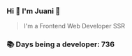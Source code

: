 ### Hi 👋 I&#39;m Juani 🦁

> I&#39;m a Frontend Web Developer SSR

### 📚 Days being a developer: 736

